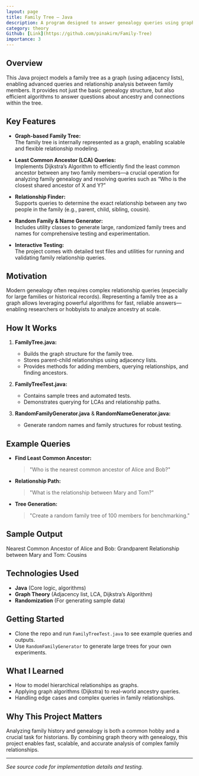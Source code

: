 ```yaml
---
layout: page
title: Family Tree – Java
description: A program designed to answer genealogy queries using graph algorithms, including finding Least Common Ancestors and analyzing familial relationships.
category: theory
Github: [Link](https://github.com/pinakirm/Family-Tree)
importance: 3
---
```


## Overview

This Java project models a family tree as a graph (using adjacency lists), enabling advanced queries and relationship analysis between family members. It provides not just the basic genealogy structure, but also efficient algorithms to answer questions about ancestry and connections within the tree.

## Key Features

- **Graph-based Family Tree:**  
  The family tree is internally represented as a graph, enabling scalable and flexible relationship modeling.

- **Least Common Ancestor (LCA) Queries:**  
  Implements Dijkstra’s Algorithm to efficiently find the least common ancestor between any two family members—a crucial operation for analyzing family genealogy and resolving queries such as “Who is the closest shared ancestor of X and Y?”

- **Relationship Finder:**  
  Supports queries to determine the exact relationship between any two people in the family (e.g., parent, child, sibling, cousin).

- **Random Family & Name Generator:**  
  Includes utility classes to generate large, randomized family trees and names for comprehensive testing and experimentation.

- **Interactive Testing:**  
  The project comes with detailed test files and utilities for running and validating family relationship queries.

## Motivation

Modern genealogy often requires complex relationship queries (especially for large families or historical records). Representing a family tree as a graph allows leveraging powerful algorithms for fast, reliable answers—enabling researchers or hobbyists to analyze ancestry at scale.

## How It Works

1. **FamilyTree.java:**  
   - Builds the graph structure for the family tree.
   - Stores parent-child relationships using adjacency lists.
   - Provides methods for adding members, querying relationships, and finding ancestors.

2. **FamilyTreeTest.java:**  
   - Contains sample trees and automated tests.
   - Demonstrates querying for LCAs and relationship paths.

3. **RandomFamilyGenerator.java** & **RandomNameGenerator.java:**  
   - Generate random names and family structures for robust testing.

## Example Queries

- **Find Least Common Ancestor:**  
  > "Who is the nearest common ancestor of Alice and Bob?"

- **Relationship Path:**  
  > "What is the relationship between Mary and Tom?"

- **Tree Generation:**  
  > "Create a random family tree of 100 members for benchmarking."

## Sample Output
Nearest Common Ancestor of Alice and Bob: Grandparent
Relationship between Mary and Tom: Cousins


## Technologies Used

- **Java** (Core logic, algorithms)
- **Graph Theory** (Adjacency list, LCA, Dijkstra’s Algorithm)
- **Randomization** (For generating sample data)

## Getting Started

- Clone the repo and run `FamilyTreeTest.java` to see example queries and outputs.
- Use `RandomFamilyGenerator` to generate large trees for your own experiments.

## What I Learned

- How to model hierarchical relationships as graphs.
- Applying graph algorithms (Dijkstra) to real-world ancestry queries.
- Handling edge cases and complex queries in family relationships.

## Why This Project Matters

Analyzing family history and genealogy is both a common hobby and a crucial task for historians. By combining graph theory with genealogy, this project enables fast, scalable, and accurate analysis of complex family relationships.

---

_See source code for implementation details and testing._

